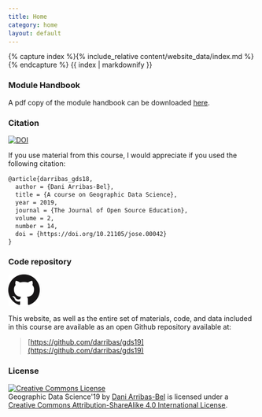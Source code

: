 ```yaml
---
title: Home
category: home
layout: default
---
```


{% capture index %}{% include_relative content/website_data/index.md %}{% endcapture %}
{{ index | markdownify }}

### Module Handbook

A pdf copy of the module handbook can be downloaded [here](content/handbook/handbook.pdf).

### Citation

[![DOI](http://jose.theoj.org/papers/10.21105/jose.00042/status.svg)](https://doi.org/10.21105/jose.00042)

If you use material from this course, I would appreciate if you used the
following citation:

```
@article{darribas_gds18,
  author = {Dani Arribas-Bel},
  title = {A course on Geographic Data Science},
  year = 2019,
  journal = {The Journal of Open Source Education},
  volume = 2,
  number = 14,
  doi = {https://doi.org/10.21105/jose.00042}
}
```

### Code repository

<a rel="repo" href="https://github.com/darribas/gds19"><img alt="@darribas/gds19" style="border-width:0" src="GitHub-Mark.png" /></a>

This website, as well as the entire set of materials, code, and data included
in this course are available as an open Github repository available at:


> [https://github.com/darribas/gds19](https://github.com/darribas/gds19)

### License

<a rel="license" href="http://creativecommons.org/licenses/by-sa/4.0/"><img alt="Creative Commons License" style="border-width:0" src="https://i.creativecommons.org/l/by-sa/4.0/88x31.png" /></a><br /><span xmlns:dct="http://purl.org/dc/terms/" property="dct:title">Geographic Data Science'19</span> by <a xmlns:cc="http://creativecommons.org/ns#" href="http://darribas.org" property="cc:attributionName" rel="cc:attributionURL">Dani Arribas-Bel</a> is licensed under a <a rel="license" href="http://creativecommons.org/licenses/by-sa/4.0/">Creative Commons Attribution-ShareAlike 4.0 International License</a>.
